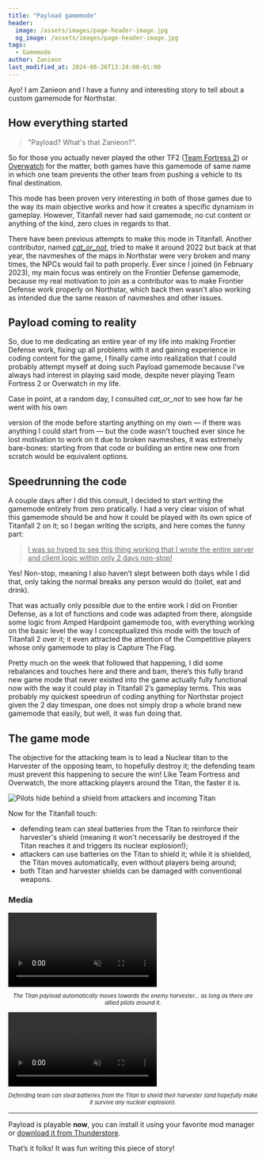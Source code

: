 ```yaml
---
title: "Payload gamemode"
header:
  image: /assets/images/page-header-image.jpg
  og_image: /assets/images/page-header-image.jpg
tags:
  - Gamemode
author: Zanieon
last_modified_at: 2024-08-26T13:24:00-01:00
---
```


Ayo! I am Zanieon and I have a funny and interesting story to tell about a custom gamemode for Northstar.

## How everything started

> "Payload? What's that Zanieon?".

So for those you actually never played the other TF2 
([Team Fortress 2](https://wiki.teamfortress.com/wiki/Payload)) or
[Overwatch](https://overwatch-archive.fandom.com/wiki/Payload)
for the matter, both games have this gamemode of same name in which one team prevents the
other team from pushing a vehicle to its final destination.

This mode has been proven very interesting in both of those games due to the way its main
objective works and how it creates a specific dynamism in gameplay. However, Titanfall never
had said gamemode, no cut content or anything of the kind, zero clues in regards to that.

There have been previous attempts to make this mode in Titanfall.
Another contributor, named [*cat_or_not*](https://github.com/catornot), tried to make it around 2022
but back at that year, the navmeshes of the maps in Northstar were very broken and many times, the NPCs
would fail to path properly.
Ever since I joined (in February 2023), my main focus was entirely on the Frontier Defense gamemode,
because my real motivation to join as a contributor was to make Frontier Defense work properly
on Northstar, which back then wasn't also working as intended due the same reason of navmeshes and
other issues.

## Payload coming to reality

So, due to me dedicating an entire year of my life into making Frontier Defense work, fixing up
all problems with it and gaining experience in coding content for the game, I finally came into
realization that I could probably attempt myself at doing such Payload gamemode because I've
always had interest in playing said mode, despite never playing Team Fortress 2 or Overwatch
in my life.

Case in point, at a random day, I consulted *cat_or_not* to see how far he went with his own

version of the mode before starting anything on my own — if there was anything I could start
from — but the code wasn't touched ever since he lost motivation to work on it due to broken
navmeshes, it was extremely bare-bones: starting from that code or building an entire new
one from scratch would be equivalent options.

## Speedrunning the code

A couple days after I did this consult, I decided to start writing the gamemode entirely from
zero pratically. I had a very clear vision of what this gamemode should be and how it could be
played with its own spice of Titanfall 2 on it; so I began writing the scripts, and here comes the
funny part:

> <u>I was so hyped to see this thing working that I wrote the entire server and client
logic within only 2 days non-stop!</u>

Yes! Non-stop, meaning I also haven’t slept between both days while I did that, only taking the
normal breaks any person would do (toilet, eat and drink).

That was actually only possible due to the entire work I did on Frontier Defense, as a
lot of functions and code was adapted from there, alongside some logic from Amped Hardpoint
gamemode too, with everything working on the basic level the way I conceptualized this mode
with the touch of Titanfall 2 over it; it even attracted the attention of the Competitive players
whose only gamemode to play is Capture The Flag.

Pretty much on the week that followed that happening, I did some rebalances and touches
here and there and bam, there’s this fully brand new game mode that never existed into the
game actually fully functional now with the way it could play in Titanfall 2’s gameplay terms.
This was probably my quickest speedrun of coding anything for Northstar project given the 2 day
timespan, one does not simply drop a whole brand new gamemode that easily, but well, it was
fun doing that.

## The game mode

The objective for the attacking team is to lead a Nuclear titan to the Harvester of the opposing
team, to hopefully destroy it; the defending team must prevent this happening to secure the win!
Like Team Fortress and Overwatch, the more attacking players around the Titan, the faster it is.

<img src="{{ 'assets/images/posts/payload/defense.png' | relative_url }}" alt="Pilots hide behind a shield from attackers and incoming Titan" />

Now for the Titanfall touch:
* defending team can steal batteries from the Titan to reinforce their harvester's shield (meaning
it won't necessarily be destroyed if the Titan reaches it and triggers its nuclear explosion!);
* attackers can use batteries on the Titan to shield it; while it is shielded, the Titan moves
automatically, even without players being around;
* both Titan and harvester shields can be damaged with conventional weapons.

### Media

<style>
.video_legend {
  font-size: 0.8em;
  font-style: italic;
  text-align: center;
}
</style>

<video autoplay muted loop style="max-width: 100%">
    <source src="{{ 'assets/video/posts/payload/titan_stops.webm' | relative_url }}"
            type="video/webm"
    >
    Sorry, your browser doesn't support embedded videos.
</video>
<p class="video_legend">
  The Titan payload automatically moves towards the enemy harvester... as long as there
  are allied pilots around it.
</p>

<video autoplay muted loop style="max-width: 100%">
    <source src="{{ 'assets/video/posts/payload/harvester_battery.webm' | relative_url }}"
            type="video/webm"
    >
    Sorry, your browser doesn't support embedded videos.
</video>
<p class="video_legend">
  Defending team can steal batteries from the Titan to shield their harvester (and hopefully
  make it survive any nuclear explosion).
</p>

---

Payload is playable **now**, you can install it using your favorite mod manager or [download it
from Thunderstore](https://thunderstore.io/c/northstar/p/Zanieon/PayloadGamemode/).

That’s it folks! It was fun writing this piece of story!